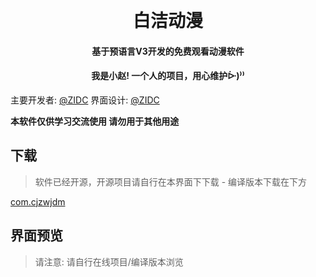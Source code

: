 <h1 align="center">
  <br>
  <br>
白洁动漫
  <br>
</h1>
<h4 align="center">基于预语言V3开发的免费观看动漫软件</h4>
<h4 align="center">我是小赵! 一个人的项目，用心维护ᐕ)⁾⁾</h4>
<p align="center">
</p>

主要开发者: [@ZIDC](https://github.com/ZIDC)
界面设计: [@ZIDC](https://github.com/ZIDC)

**本软件仅供学习交流使用  请勿用于其他用途**

## 下载

> 软件已经开源，开源项目请自行在本界面下下载 - 编译版本下载在下方

[com.cjzwjdm](https://.cjzwjys.top)

## 界面预览

> 请注意: 请自行在线项目/编译版本浏览
> 
